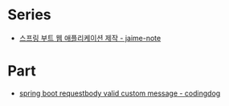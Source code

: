 # Series
- [스프링 부트 웹 애플리케이션 제작 - jaime-note](https://jaime-note.tistory.com/category/SpringBoot/Web%20Application%20%EB%A7%8C%EB%93%A4%EA%B8%B0)

# Part
- [spring boot requestbody valid custom message - codingdog](https://codingdog.tistory.com/entry/spring-boot-valid-%EC%8B%A4%ED%8C%A8%ED%96%88%EC%9D%84-%EB%95%8C-custom-message%EB%A5%BC-%EB%96%A8%EA%B6%88-%EB%B4%85%EC%8B%9C%EB%8B%A4)
